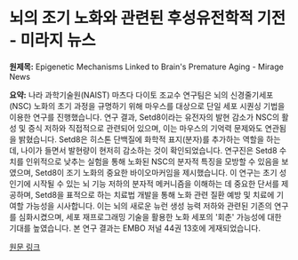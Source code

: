 # 뇌의 조기 노화와 관련된 후성유전학적 기전 - 미라지 뉴스

**원제목:** Epigenetic Mechanisms Linked to Brain's Premature Aging - Mirage News

**요약:** 나라 과학기술원(NAIST) 마츠다 다이토 조교수 연구팀은 뇌의 신경줄기세포(NSC) 노화의 초기 과정을 규명하기 위해 마우스를 대상으로 단일 세포 시퀀싱 기법을 이용한 연구를 진행했습니다.  연구 결과,  Setd8이라는 유전자의 발현 감소가 NSC의 활성 및 증식 저하와 직접적으로 관련되어 있으며, 이는 마우스의 기억력 문제와도 연관됨을 밝혔습니다.  Setd8은 히스톤 단백질에 화학적 표지(분자)를 추가하는 역할을 하는데,  나이가 들면서 발현량이 현저히 감소하는 것이 확인되었습니다.  연구진은 Setd8 수치를 인위적으로 낮추는 실험을 통해 노화된 NSC의 분자적 특징을 모방할 수 있음을 보였으며, Setd8이 조기 노화의 중요한 바이오마커임을 제시했습니다. 이 연구는 초기 성인기에 시작될 수 있는 뇌 기능 저하의 분자적 메커니즘을 이해하는 데 중요한 단서를 제공하며, Setd8을 표적으로 하는 치료법 개발을 통해 노화 관련 질환 예방 및 치료에 기여할 가능성을 시사합니다.  이는 뇌의 새로운 뉴런 생성 능력 저하와 관련된  기존의 연구를 심화시켰으며,  세포 재프로그래밍 기술을 활용한 노화 세포의 '회춘' 가능성에 대한 기대를 높였습니다.  본 연구 결과는 EMBO 저널 44권 13호에 게재되었습니다.

[원문 링크](https://www.miragenews.com/epigenetic-mechanisms-linked-to-brains-1503001/)
